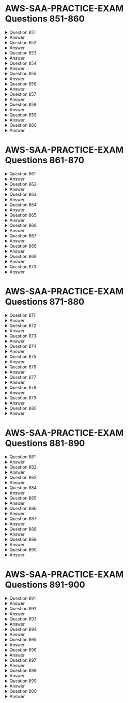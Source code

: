# AWS-SAA-PRACTICE-EXAM Questions 851-860

<details>
<summary>Question 851</summary>

A large company wants to provide its globally located developers separate, limited size, managed PostgreSQL databases for development purposes. The databases will be low volume. The developers need the databases only when they are actively working. Which solution will meet these requirements MOST cost-effectively?

-   [ ] A. Give the developers the ability to launch separate Amazon Aurora instances. Set up a process to shut down Aurora instances at the end of the workday and to start Aurora instances at the beginning of the next workday.
-   [ ] B. Develop an AWS Service Catalog product that enforces size restrictions for launching Amazon Aurora instances. Give the developers access to launch the product when they need a development database.
-   [ ] C. Create an Amazon Aurora Serverless cluster. Develop an AWS Service Catalog product to launch databases in the cluster with the default capacity settings. Grant the developers access to the product.
-   [ ] D. Monitor AWS Trusted Advisor checks for idle Amazon RDS databases. Create a process to terminate identified idle RDS databases.

</details>

<details>
<summary>Answer</summary>

-   [ ] C. Create an Amazon Aurora Serverless cluster. Develop an AWS Service Catalog product to launch databases in the cluster with the default capacity settings. Grant the developers access to the product.

Why these are the correct answers:

-   [ ] Aurora Serverless is designed for infrequent, intermittent, or unpredictable workloads, making it cost-effective for development databases that are only needed occasionally.
-   [ ] AWS Service Catalog allows the company to manage and distribute approved databases, enforcing standardization and governance.
-   [ ] This combination provides an efficient way to provision databases on demand and scales capacity automatically, minimizing costs when databases are not in use.

<hr> Why are the other answers wrong? <hr>

-   [ ] A. While Aurora can be used, manually starting and stopping instances adds operational overhead and might not be as cost-effective as Aurora Serverless for highly variable usage patterns.
-   [ ] B. Using Service Catalog with regular Aurora instances doesn’t address the cost-effectiveness for intermittent use as well as Aurora Serverless.
-   [ ] D. Monitoring idle RDS databases and terminating them is reactive and adds operational complexity. It is less efficient than using a solution that automatically scales based on demand.

</details>
<details>
<summary>Question 852</summary>

A company is building a web application that serves a content management system. The content management system runs on Amazon EC2 instances behind an Application Load Balancer (ALB). The EC2 instances run in an Auto Scaling group across multiple Availability Zones. Users are constantly adding and updating files, blogs, and other website assets in the content management system. A solutions architect must implement a solution in which all the EC2 instances share up-to-date website content with the least possible lag time. Which solution meets these requirements?

-   [ ] A. Update the EC2 user data in the Auto Scaling group lifecycle policy to copy the website assets from the EC2 instance that was launched most recently. Configure the ALB to make changes to the website assets only in the newest EC2 instance.
-   [ ] B. Copy the website assets to an Amazon Elastic File System (Amazon EFS) file system. Configure each EC2 instance to mount the EFS file system locally. Configure the website hosting application to reference the website assets that are stored in the EFS file system.
-   [ ] C. Copy the website assets to an Amazon S3 bucket. Ensure that each EC2 instance downloads the website assets from the S3 bucket to the attached Amazon Elastic Block Store (Amazon EBS) volume. Run the S3 sync command once each hour to keep files up to date.
-   [ ] D. Restore an Amazon Elastic Block Store (Amazon EBS) snapshot with the website assets. Attach the EBS snapshot as a secondary EBS volume when a new EC2 instance is launched. Configure the website hosting application to reference the website assets that are stored in the secondary EBS volume.

</details>

<details>
<summary>Answer</summary>

-   [ ] B. Copy the website assets to an Amazon Elastic File System (Amazon EFS) file system. Configure each EC2 instance to mount the EFS file system locally. Configure the website hosting application to reference the website assets that are stored in the EFS file system.

Why these are the correct answers:

-   [ ] Amazon EFS provides a scalable, shared file system that can be accessed by multiple EC2 instances simultaneously.
-   [ ] Mounting the EFS file system on each EC2 instance ensures that all instances have immediate access to the latest website assets.
-   [ ] This solution minimizes lag time for content updates, as changes are immediately available to all instances.

<hr> Why are the other answers wrong? <hr>

-   [ ] A. Copying assets from the newest EC2 instance is complex to manage and introduces delays. Configuring the ALB to only update the newest instance is not a standard or efficient practice.
-   [ ] C. Downloading assets from S3 to EBS volumes on each instance is inefficient and introduces significant lag time, especially with hourly updates.
-   [ ] D. Using EBS snapshots for content sharing is not designed for frequent updates and introduces delays, as snapshots are point-in-time copies and attaching them as secondary volumes is cumbersome.

</details>
<details>
<summary>Question 853</summary>

A company's web application consists of multiple Amazon EC2 instances that run behind an Application Load Balancer in a VPC. An Amazon RDS for MySQL DB instance contains the data. The company needs the ability to automatically detect and respond to suspicious or unexpected behavior in its AWS environment. The company already has added AWS WAF to its architecture. What should a solutions architect do next to protect against threats?

-   [ ] A. Use Amazon GuardDuty to perform threat detection. Configure Amazon EventBridge to filter for GuardDuty findings and to invoke an AWS Lambda function to adjust the AWS WAF rules.
-   [ ] B. Use AWS Firewall Manager to perform threat detection. Configure Amazon EventBridge to filter for Firewall Manager findings and to invoke an AWS Lambda function to adjust the AWS WAF web ACL.
-   [ ] C. Use Amazon Inspector to perform threat detection and to update the AWS WAF rules. Create a VPC network ACL to limit access to the web application.
-   [ ] D. Use Amazon Macie to perform threat detection and to update the AWS WAF rules. Create a VPC network ACL to limit access to the web application.

</details>

<details>
<summary>Answer</summary>

-   [ ] A. Use Amazon GuardDuty to perform threat detection. Configure Amazon EventBridge to filter for GuardDuty findings and to invoke an AWS Lambda function to adjust the AWS WAF rules.

Why these are the correct answers:

-   [ ] Amazon GuardDuty is a threat detection service that monitors for malicious activity and delivers security findings.
-   [ ] Amazon EventBridge can automate the response to GuardDuty findings by triggering AWS Lambda functions.
-   [ ] Using a Lambda function to adjust AWS WAF rules allows for automated mitigation of threats detected by GuardDuty.

<hr> Why are the other answers wrong? <hr>

-   [ ] B. AWS Firewall Manager is a security management service that helps manage AWS WAF and other firewall rules across multiple accounts and applications, but it does not perform threat detection like GuardDuty.
-   [ ] C. Amazon Inspector is a vulnerability management service that scans for software vulnerabilities, not for runtime threat detection.
-   [ ] D. Amazon Macie is a data security service that discovers and protects sensitive data, not for general threat detection.

</details>
<details>
<summary>Question 854</summary>

A company is planning to run a group of Amazon EC2 instances that connect to an Amazon Aurora database. The company has built an AWS CloudFormation template to deploy the EC2 instances and the Aurora DB cluster. The company wants to allow the instances to authenticate to the database in a secure way. The company does not want to maintain static database credentials. Which solution meets these requirements with the LEAST operational effort?

-   [ ] A. Create a database user with a user name and password. Add parameters for the database user name and password to the CloudFormation template. Pass the parameters to the EC2 instances when the instances are launched.
-   [ ] B. Create a database user with a user name and password. Store the user name and password in AWS Systems Manager Parameter Store. Configure the EC2 instances to retrieve the database credentials from Parameter Store.
-   [ ] C. Configure the DB cluster to use IAM database authentication. Create a database user to use with IAM authentication. Associate a role with the EC2 instances to allow applications on the instances to access the database.
-   [ ] D. Configure the DB cluster to use IAM database authentication with an IAM user. Create a database user that has a name that matches the IAM user. Associate the IAM user with the EC2 instances to allow applications on the instances to access the database.

</details>

<details>
<summary>Answer</summary>

-   [ ] C. Configure the DB cluster to use IAM database authentication. Create a database user to use with IAM authentication. Associate a role with the EC2 instances to allow applications on the instances to access the database.

Why these are the correct answers:

-   [ ] IAM database authentication allows EC2 instances to authenticate to the database using IAM roles, eliminating the need for static credentials.
-   [ ] This method simplifies credential management and enhances security by avoiding the storage and rotation of passwords.
-   [ ] Associating an IAM role with the EC2 instances is a straightforward way to grant database access with minimal operational overhead.

<hr> Why are the other answers wrong? <hr>

-   [ ] A. Passing credentials through CloudFormation parameters involves managing and securing those parameters, which adds operational overhead.
-   [ ] B. Storing credentials in Parameter Store is more secure than passing them in CloudFormation, but it still requires managing and retrieving credentials, adding complexity.
-   [ ] D. Authenticating with an IAM user instead of a role is less flexible and scalable, and it doesn't follow the best practice of using roles for EC2 instances.

</details>
<details>
<summary>Question 855</summary>

A company wants to configure its Amazon CloudFront distribution to use SSL/TLS certificates. The company does not want to use the default domain name for the distribution. Instead, the company wants to use a different domain name for the distribution. Which solution will deploy the certificate without incurring any additional costs?

-   [ ] A. Request an Amazon issued private certificate from AWS Certificate Manager (ACM) in the us-east-1 Region.
-   [ ] B. Request an Amazon issued private certificate from AWS Certificate Manager (ACM) in the us-west-1 Region.
-   [ ] C. Request an Amazon issued public certificate from AWS Certificate Manager (ACM) in the us-east-1 Region.
-   [ ] D. Request an Amazon issued public certificate from AWS Certificate Manager (ACM) in the us-west-1 Region.

</details>

<details>
<summary>Answer</summary>

-   [ ] C. Request an Amazon issued public certificate from AWS Certificate Manager (ACM) in the us-east-1 Region.

Why these are the correct answers:

-   [ ] AWS Certificate Manager (ACM) provides public SSL/TLS certificates for use with CloudFront at no cost.
-   [ ] ACM certificates used with CloudFront must be requested in the us-east-1 Region, regardless of where the CloudFront distribution is used.
-   [ ] Using a public certificate from ACM allows the company to use a custom domain name with CloudFront without additional certificate costs.

<hr> Why are the other answers wrong? <hr>

-   [ ] A. Private certificates are used for internal resources and are not suitable for public CloudFront distributions.
-   [ ] B. Private certificates are not appropriate for public-facing CloudFront distributions. Also, ACM certificates for CloudFront must be in the us-east-1 Region, not us-west-1.
-   [ ] D. Although public certificates are correct, they must be requested in the us-east-1 Region, not us-west-1.

</details>
<details>
<summary>Question 856</summary>

A company creates operations data and stores the data in an Amazon S3 bucket. For the company's annual audit, an external consultant needs to access an annual report that is stored in the S3 bucket. The external consultant needs to access the report for 7 days. The company must implement a solution to allow the external consultant access to only the report. Which solution will meet these requirements with the MOST operational efficiency?

-   [ ] A. Create a new S3 bucket that is configured to host a public static website. Migrate the operations data to the new S3 bucket. Share the S3 website URL with the external consultant.
-   [ ] B. Enable public access to the S3 bucket for 7 days. Remove access to the S3 bucket when the external consultant completes the audit.
-   [ ] C. Create a new IAM user that has access to the report in the S3 bucket. Provide the access keys to the external consultant. Revoke the access keys after 7 days.
-   [ ] D. Generate a presigned URL that has the required access to the location of the report on the S3 bucket. Share the presigned URL with the external consultant.

</details>

<details>
<summary>Answer</summary>

-   [ ] D. Generate a presigned URL that has the required access to the location of the report on the S3 bucket. Share the presigned URL with the external consultant.

Why these are the correct answers:

-   [ ] Presigned URLs allow you to grant temporary access to specific S3 objects.
-   [ ] This solution provides secure, time-limited access to the report without requiring the consultant to have AWS credentials.
-   [ ] It is operationally efficient because it avoids creating new buckets, modifying bucket permissions, or managing IAM users for temporary access.

<hr> Why are the other answers wrong? <hr>

-   [ ] A. Creating a new public S3 website and migrating data is inefficient and exposes all data, not just the report.
-   [ ] B. Enabling public access to the entire bucket is a security risk and grants more access than necessary.
-   [ ] C. Creating an IAM user and sharing access keys is less secure and requires more overhead in terms of credential management and revocation.

</details>
<details>
<summary>Question 857</summary>

A company plans to run a high performance computing (HPC) workload on Amazon EC2 Instances. The workload requires low-latency network performance and high network throughput with tightly coupled node-to-node communication. Which solution will meet these requirements?

-   [ ] A. Configure the EC2 instances to be part of a cluster placement group.
-   [ ] B. Launch the EC2 instances with Dedicated Instance tenancy.
-   [ ] C. Launch the EC2 instances as Spot Instances.
-   [ ] D. Configure an On-Demand Capacity Reservation when the EC2 instances are launched.

</details>

<details>
<summary>Answer</summary>

-   [ ] A. Configure the EC2 instances to be part of a cluster placement group.

Why these are the correct answers:

-   [ ] Cluster placement groups are designed for applications that need low latency and high throughput.
-   [ ] They place instances close together in a single Availability Zone, which reduces network latency and increases bandwidth.
-   [ ] This is essential for HPC workloads that require tightly coupled communication between nodes.

<hr> Why are the other answers wrong? <hr>

-   [ ] B. Dedicated Instance tenancy provides instances that run on hardware dedicated to a single customer, but it doesn't necessarily improve network performance in the same way as cluster placement groups.
-   [ ] C. Spot Instances are cost-effective but can be interrupted, making them unsuitable for HPC workloads that require continuous operation.
-   [ ] D. On-Demand Capacity Reservations ensure that you have EC2 capacity available when you need it, but they don't provide the network enhancements of cluster placement groups.

</details>
<details>
<summary>Question 858</summary>

A company has primary and secondary data centers that are 500 miles (804.7 km) apart and interconnected with high-speed fiber-optic cable. The company needs a highly available and secure network connection between its data centers and a VPC on AWS for a mission-critical workload. A solutions architect must choose a connection solution that provides maximum resiliency. Which solution meets these requirements?

-   [ ] A. Two AWS Direct Connect connections from the primary data center terminating at two Direct Connect locations on two separate devices
-   [ ] B. A single AWS Direct Connect connection from each of the primary and secondary data centers terminating at one Direct Connect location on the same device
-   [ ] C. Two AWS Direct Connect connections from each of the primary and secondary data centers terminating at two Direct Connect locations on two separate devices
-   [ ] D. A single AWS Direct Connect connection from each of the primary and secondary data centers terminating at one Direct Connect location on two separate devices

</details>

<details>
<summary>Answer</summary>

-   [ ] C. Two AWS Direct Connect connections from each of the primary and secondary data centers terminating at two Direct Connect locations on two separate devices

Why these are the correct answers:

-   [ ] This configuration provides the highest level of redundancy and fault tolerance.
-   [ ] Using two Direct Connect connections from each data center ensures that connectivity is maintained even if one connection fails.
-   [ ] Terminating at two separate Direct Connect locations on different devices protects against failures at the AWS end.

<hr> Why are the other answers wrong? <hr>

-   [ ] A. This option provides redundancy only for the primary data center, not the secondary.
-   [ ] B. This option has a single point of failure at the Direct Connect location.
-   [ ] D. This option also has a single point of failure at the Direct Connect location and lacks redundancy.

</details>

<details>
<summary>Question 859</summary>

A company runs several Amazon RDS for Oracle On-Demand DB instances that have high utilization. The RDS DB instances run in member accounts that are in an organization in AWS Organizations. The company's finance team has access to the organization's management account and member accounts. The finance team wants to find ways to optimize costs by using AWS Trusted Advisor. Which combination of steps will meet these requirements? (Choose two.)

-   [ ] A. Use the Trusted Advisor recommendations in the management account.
-   [ ] B. Use the Trusted Advisor recommendations in the member accounts where the RDS DB instances are running.
-   [ ] C. Review the Trusted Advisor checks for Amazon RDS Reserved Instance Optimization.
-   [ ] D. Review the Trusted Advisor checks for Amazon RDS Idle DB Instances.
-   [ ] E. Review the Trusted Advisor checks for compute optimization. Crosscheck the results by using AWS Compute Optimizer.

</details>

<details>
<summary>Answer</summary>

-   [ ] A. Use the Trusted Advisor recommendations in the management account.
-   [ ] C. Review the Trusted Advisor checks for Amazon RDS Reserved Instance Optimization.

Why these are the correct answers:

-   [ ] Trusted Advisor provides cost optimization recommendations at both the management account level, offering an aggregated view, and at the member account level, for specific resources.
-   [ ] For RDS cost optimization, Reserved Instances are a key strategy, and Trusted Advisor includes checks specifically for RDS Reserved Instance Optimization.

<hr> Why are the other answers wrong? <hr>

-   [ ] B. While member accounts do provide specific recommendations, the finance team wants an organizational view.
-   [ ] D. Idle DB instances, while a cost factor, is not the primary optimization strategy for *high utilization* instances.
-   [ ] E. Compute optimization is relevant to EC2, not RDS instances. AWS Compute Optimizer is indeed for compute resources, not RDS.

</details>
<details>
<summary>Question 860</summary>

A solutions architect is creating an application. The application will run on Amazon EC2 instances in private subnets across multiple Availability Zones in a VPC. The EC2 instances will frequently access large files that contain confidential information. These files are stored in Amazon S3 buckets for processing. The solutions architect must optimize the network architecture to minimize data transfer costs. What should the solutions architect do to meet these requirements?

-   [ ] A. Create a gateway endpoint for Amazon S3 in the VPC. In the route tables for the private subnets, add an entry for the gateway endpoint.
-   [ ] B. Create a single NAT gateway in a public subnet. In the route tables for the private subnets, add a default route that points to the NAT gateway.
-   [ ] C. Create an AWS PrivateLink interface endpoint for Amazon S3 in the VPIn the route tables for the private subnets, add an entry for the interface endpoint.
-   [ ] D. Create one NAT gateway for each Availability Zone in public subnets. In each of the route tables for the private subnets, add a default route that points to the NAT gateway in the same Availability Zone.

</details>

<details>
<summary>Answer</summary>

-   [ ] A. Create a gateway endpoint for Amazon S3 in the VPC. In the route tables for the private subnets, add an entry for the gateway endpoint.

Why these are the correct answers:

-   [ ] Gateway endpoints for S3 are designed to provide cost-effective connectivity to S3 from within a VPC.
-   [ ] They do not incur data processing or per-GB charges like NAT gateways or PrivateLink.
-   [ ] Gateway endpoints keep traffic within the AWS network, enhancing security for confidential data.

<hr> Why are the other answers wrong? <hr>

-   [ ] B. NAT gateways are for enabling instances in private subnets to connect to the internet, and they incur data processing and per-GB charges.
-   [ ] C. Interface endpoints (AWS PrivateLink) provide private connectivity but are more expensive than gateway endpoints for S3.
-   [ ] D. Using NAT gateways in each AZ is more costly and complex than using a gateway endpoint.

</details>

# AWS-SAA-PRACTICE-EXAM Questions 861-870

<details>
<summary>Question 861</summary>

A company wants to relocate its on-premises MySQL database to AWS. The database accepts regular imports from a client-facing application, which causes a high volume of write operations. The company is concerned that the amount of traffic might be causing performance issues within the application. How should a solutions architect design the architecture on AWS?

-   [ ] A. Provision an Amazon RDS for MySQL DB instance with Provisioned IOPS SSD storage. Monitor write operation metrics by using Amazon CloudWatch. Adjust the provisioned IOPS if necessary.
-   [ ] B. Provision an Amazon RDS for MySQL DB instance with General Purpose SSD storage. Place an Amazon ElastiCache cluster in front of the DB instance. Configure the application to query ElastiCache instead.
-   [ ] C. Provision an Amazon DocumentDB (with MongoDB compatibility) instance with a memory optimized instance type. Monitor Amazon CloudWatch for performance-related issues. Change the instance class if necessary.
-   [ ] D. Provision an Amazon Elastic File System (Amazon EFS) file system in General Purpose performance mode. Monitor Amazon CloudWatch for IOPS bottlenecks. Change to Provisioned Throughput performance mode if necessary.

</details>

<details>
<summary>Answer</summary>

-   [ ] A. Provision an Amazon RDS for MySQL DB instance with Provisioned IOPS SSD storage. Monitor write operation metrics by using Amazon CloudWatch. Adjust the provisioned IOPS if necessary.

Why these are the correct answers:

-   [ ] Provisioned IOPS SSD storage is designed for database workloads that require fast, consistent performance, especially for write-intensive applications.
-   [ ] Amazon CloudWatch allows you to monitor write operation metrics, enabling you to identify and address performance bottlenecks.
-   [ ] Adjusting provisioned IOPS lets you optimize database performance to handle high write volumes effectively.

Why are the other answers wrong:

-   [ ] B. While ElastiCache can improve read performance, it doesn't directly address high write volumes to the database.
-   [ ] C. Amazon DocumentDB is a NoSQL database and not a direct replacement for MySQL, and memory optimization might not be sufficient for high write loads.
-   [ ] D. Amazon EFS is a file storage service and not suitable for handling database write operations.

</details>
<details>
<summary>Question 862</summary>

A company runs an application in the AWS Cloud that generates sensitive archival data files. The company wants to rearchitect the application's data storage. The company wants to encrypt the data files and to ensure that third parties do not have access to the data before the data is encrypted and sent to AWS. The company has already created an Amazon S3 bucket.

Which solution will meet these requirements?

-   [ ] A. Configure the S3 bucket to use client-side encryption with an Amazon S3 managed encryption key. Configure the application to use the S3 bucket to store the archival files.
-   [ ] B. Configure the S3 bucket to use server-side encryption with AWS KMS keys (SSE-KMS). Configure the application to use the S3 bucket to store the archival files.
-   [ ] C. Configure the S3 bucket to use dual-layer server-side encryption with AWS KMS keys (SSE-KMS). Configure the application to use the S3 bucket to store the archival files.
-   [ ] D. Configure the application to use client-side encryption with a key stored in AWS Key Management Service (AWS KMS). Configure the application to store the archival files in the S3 bucket.

</details>

<details>
<summary>Answer</summary>

-   [ ] D. Configure the application to use client-side encryption with a key stored in AWS Key Management Service (AWS KMS). Configure the application to store the archival files in the S3 bucket.

Why these are the correct answers:

-   [ ] Client-side encryption ensures that data is encrypted before it is sent to AWS, meeting the requirement that third parties cannot access the data before encryption.
-   [ ] Using AWS KMS allows the company to manage the encryption keys securely.
-   [ ] Storing the encrypted files in an S3 bucket provides a scalable and durable storage solution.

Why are the other answers wrong:

-   [ ] A. Server-side encryption encrypts the data at rest in S3, but it does not encrypt the data before it is sent to AWS, which does not meet the requirement.
-   [ ] B. Similar to Option A, server-side encryption with KMS keys encrypts data at rest, not before it is sent to AWS.
-   [ ] C. Dual-layer server-side encryption also encrypts data at rest, not before it is transmitted to AWS.

</details>
<details>
<summary>Question 863</summary>

A company uses Amazon RDS with default backup settings for its database tier. The company needs to make a daily backup of the database to meet regulatory requirements. The company must retain the backups for 30 days.

Which solution will meet these requirements with the LEAST operational overhead?

-   [ ] A. Write an AWS Lambda function to create an RDS snapshot every day.
-   [ ] B. Modify the RDS database to have a retention period of 30 days for automated backups.
-   [ ] C. Use AWS Systems Manager Maintenance Windows to modify the RDS backup retention period.
-   [ ] D. Create a manual snapshot every day by using the AWS CLI. Modify the RDS backup retention period.

</details>

<details>
<summary>Answer</summary>

-   [ ] B. Modify the RDS database to have a retention period of 30 days for automated backups.

Why these are the correct answers:

-   [ ] RDS automated backups can be configured to run daily with a retention period of up to 35 days.
-   [ ] This is the simplest and most operationally efficient way to meet the requirements, as it relies on built-in RDS functionality.

Why are the other answers wrong:

-   [ ] A. Using a Lambda function adds complexity and requires managing the function and its permissions.
-   [ ] C. Systems Manager Maintenance Windows are for scheduling OS maintenance, not RDS backups.
-   [ ] D. Manual snapshots require daily manual intervention or custom scripting, which increases operational overhead.

</details>
<details>
<summary>Question 864</summary>

A company that runs its application on AWS uses an Amazon Aurora DB cluster as its database. During peak usage hours when multiple users access and read the data, the monitoring system shows degradation of database performance for the write queries. The company wants to increase the scalability of the application to meet peak usage demands. Which solution will meet these requirements MOST cost-effectively?

-   [ ] A. Create a second Aurora DB cluster. Configure a copy job to replicate the users' data to the new database. Update the application to use the second database to read the data.
-   [ ] B. Create an Amazon DynamoDB Accelerator (DAX) cluster in front of the existing Aurora DB cluster. Update the application to use the DAX cluster for read-only queries. Write data directly to the Aurora DB cluster.
-   [ ] C. Create an Aurora read replica in the existing Aurora DB cluster. Update the application to use the replica endpoint for read-only queries and to use the cluster endpoint for write queries.
-   [ ] D. Create an Amazon Redshift cluster. Copy the users' data to the Redshift cluster. Update the application to connect to the Redshift cluster and to perform read-only queries on the Redshift cluster.

</details>

<details>
<summary>Answer</summary>

-   [ ] C. Create an Aurora read replica in the existing Aurora DB cluster. Update the application to use the replica endpoint for read-only queries and to use the cluster endpoint for write queries.

Why these are the correct answers:

-   [ ] Aurora read replicas are designed to handle read-heavy workloads, offloading read queries from the primary database and improving performance.
-   [ ] This solution is cost-effective because read replicas share the underlying storage with the primary instance, reducing costs compared to creating a separate cluster.

Why are the other answers wrong:

-   [ ] A. Creating a second Aurora cluster is more expensive than using read replicas.
-   [ ] B. DAX is for DynamoDB, not Aurora, and is not suitable for relational database read scaling.
-   [ ] D. Redshift is a data warehouse service, not a cost-effective solution for scaling read queries in a transactional database.

</details>
<details>
<summary>Question 865</summary>

A company's near-real-time streaming application is running on AWS. As the data is ingested, a job runs on the data and takes 30 minutes to complete. The workload frequently experiences high latency due to large amounts of incoming data. A solutions architect needs to design a scalable and serverless solution to enhance performance. Which combination of steps should the solutions architect take? (Choose two.)

-   [ ] A. Use Amazon Kinesis Data Firehose to ingest the data.
-   [ ] B. Use AWS Lambda with AWS Step Functions to process the data.
-   [ ] C. Use AWS Database Migration Service (AWS DMS) to ingest the data.
-   [ ] D. Use Amazon EC2 instances in an Auto Scaling group to process the data.
-   [ ] E. Use AWS Fargate with Amazon Elastic Container Service (Amazon ECS) to process the data.

</details>

<details>
<summary>Answer</summary>

-   [ ] A. Use Amazon Kinesis Data Firehose to ingest the data.
-   [ ] E. Use AWS Fargate with Amazon Elastic Container Service (Amazon ECS) to process the data.

Why these are the correct answers:

-   [ ] Amazon Kinesis Data Firehose is designed for ingesting streaming data and can handle large volumes with scalability.
-   [ ] AWS Fargate with Amazon ECS provides a serverless compute platform for containers, suitable for running the 30-minute processing job in a scalable manner.

Why are the other answers wrong:

-   [ ] B. While Lambda and Step Functions are serverless, Lambda has execution time limits that may not be suitable for a 30-minute job.
-   [ ] C. AWS DMS is for database migration, not for real-time streaming data ingestion.
-   [ ] D. EC2 instances in an Auto Scaling group are not serverless and require more management overhead.

</details>
<details>
<summary>Question 866</summary>

A company runs a web application on multiple Amazon EC2 instances in a VPC. The application needs to write sensitive data to an Amazon S3 bucket. The data cannot be sent over the public internet.

Which solution will meet these requirements?

-   [ ] A. Create a gateway VPC endpoint for Amazon S3. Create a route in the VPC route table to the endpoint.
-   [ ] B. Create an internal Network Load Balancer that has the S3 bucket as the target.
-   [ ] C. Deploy the S3 bucket inside the VPCreate a route in the VPC route table to the bucket.
-   [ ] D. Create an AWS Direct Connect connection between the VPC and an S3 regional endpoint.

</details>

<details>
<summary>Answer</summary>

-   [ ] A. Create a gateway VPC endpoint for Amazon S3. Create a route in the VPC route table to the endpoint.

Why these are the correct answers:

-   [ ] Gateway VPC endpoints enable private connections to S3 from within a VPC without traversing the internet.
-   [ ] Routing traffic through a gateway endpoint ensures that data transfer to S3 remains within the AWS network, meeting the security requirement.

Why are the other answers wrong:

-   [ ] B. Network Load Balancers are for distributing traffic to EC2 instances, not for connecting to S3.
-   [ ] C. S3 buckets cannot be deployed inside a VPC.
-   [ ] D. Direct Connect is for connecting on-premises networks to AWS, not for routing traffic within a VPC to S3.

</details>
<details>
<summary>Question 867</summary>

A company runs its production workload on Amazon EC2 instances with Amazon Elastic Block Store (Amazon EBS) volumes. A solutions architect needs to analyze the current EBS volume cost and to recommend optimizations. The recommendations need to include estimated monthly saving opportunities.

Which solution will meet these requirements?

-   [ ] A. Use Amazon Inspector reporting to generate EBS volume recommendations for optimization.
-   [ ] B. Use AWS Systems Manager reporting to determine EBS volume recommendations for optimization.
-   [ ] C. Use Amazon CloudWatch metrics reporting to determine EBS volume recommendations for optimization.
-   [ ] D. Use AWS Compute Optimizer to generate EBS volume recommendations for optimization.

</details>

<details>
<summary>Answer</summary>

-   [ ] D. Use AWS Compute Optimizer to generate EBS volume recommendations for optimization.

Why these are the correct answers:

-   [ ] AWS Compute Optimizer analyzes the utilization metrics of your AWS resources, including EBS volumes, and provides recommendations to help you optimize their performance and cost.
-   [ ] It offers estimated monthly savings by suggesting right-sizing options.

Why are the other answers wrong:

-   [ ] A. Amazon Inspector is a vulnerability management service, not a tool for cost optimization of EBS volumes.
-   [ ] B. AWS Systems Manager is for managing EC2 instances, not for providing EBS cost optimization recommendations.
-   [ ] C. CloudWatch provides metrics but does not offer optimization recommendations or cost savings estimates.

</details>
<details>
<summary>Question 868</summary>

A global company runs its workloads on AWS. The company's application uses Amazon S3 buckets across AWS Regions for sensitive data storage and analysis. The company stores millions of objects in multiple S3 buckets daily. The company wants to identify all S3 buckets that are not versioning-enabled.

Which solution will meet these requirements?

-   [ ] B. Use Amazon S3 Storage Lens to identify all S3 buckets that are not versioning-enabled across Regions.
-   [ ] C. Enable IAM Access Analyzer for S3 to identify all S3 buckets that are not versioning-enabled across Regions.
-   [ ] D. Create an S3 Multi-Region Access Point to identify all S3 buckets that are not versioning-enabled across Regions.

</details>

<details>
<summary>Answer</summary>

-   [ ] B. Use Amazon S3 Storage Lens to identify all S3 buckets that are not versioning-enabled across Regions.

Why these are the correct answers:

-   [ ] Amazon S3 Storage Lens provides organization-wide visibility into S3 usage and data protection, including whether versioning is enabled.
-   [ ] It can aggregate data across multiple regions and accounts, making it suitable for identifying non-compliant buckets globally.

Why are the other answers wrong:

-   [ ] C. IAM Access Analyzer for S3 helps identify shared access to S3 buckets, not versioning status.
-   [ ] D. S3 Multi-Region Access Points are for accessing data in multiple regions with a single endpoint, not for auditing bucket configurations.

</details>
<details>
<summary>Question 869</summary>

A company wants to enhance its ecommerce order-processing application that is deployed on AWS. The application must process each order exactly once without affecting the customer experience during unpredictable traffic surges. Which solution will meet these requirements?

-   [ ] A. Create an Amazon Simple Queue Service (Amazon SQS) FIFO queue. Put all the orders in the SQS queue. Configure an AWS Lambda function as the target to process the orders.
-   [ ] B. Create an Amazon Simple Notification Service (Amazon SNS) standard topic. Publish all the orders to the SNS standard topic. Configure the application as a notification target.
-   [ ] C. Create a flow by using Amazon AppFlow. Send the orders to the flow. Configure an AWS Lambda function as the target to process the orders.
-   [ ] D. Configure AWS X-Ray in the application to track the order requests. Configure the application to process the orders by pulling the orders from Amazon CloudWatch.

</details>

<details>
<summary>Answer</summary>

-   [ ] A. Create an Amazon Simple Queue Service (Amazon SQS) FIFO queue. Put all the orders in the SQS queue. Configure an AWS Lambda function as the target to process the orders.

Why these are the correct answers:

-   [ ] Amazon SQS FIFO queues are designed to provide exactly-once processing and maintain the order of messages, which is crucial for order processing.
-   [ ] Using Lambda to process the orders allows for scalable and serverless processing that can handle traffic surges.

Why are the other answers wrong:

-   [ ] B. Amazon SNS standard topics do not guarantee message order or exactly-once delivery.
-   [ ] C. Amazon AppFlow is for data transfer between AWS services and SaaS applications, not for order processing within an application.
-   [ ] D. AWS X-Ray is for tracing and monitoring applications, not for processing orders or ensuring exactly-once delivery.

</details>
<details>
<summary>Question 870</summary>

A company has two AWS accounts: Production and Development. The company needs to push code changes in the Development account to the Production account. In the alpha phase, only two senior developers on the development team need access to the Production account. In the beta phase, more developers will need access to perform testing.

Which solution will meet these requirements?

-   [ ] A. Create two policy documents by using the AWS Management Console in each account. Assign the policy to developers who need access.
-   [ ] B. Create an IAM role in the Development account. Grant the IAM role access to the Production account. Allow developers to assume the role.
-   [ ] C. Create an IAM role in the Production account. Define a trust policy that specifies the Development account. Allow developers to assume the role.
-   [ ] D. Create an IAM group in the Production account. Add the group as a principal in a trust policy that specifies the Production account. Add developers to the group.

</details>

<details>
<summary>Answer</summary>

-   [ ] C. Create an IAM role in the Production account. Define a trust policy that specifies the Development account. Allow developers to assume the role.

Why these are the correct answers:

-   [ ] Creating an IAM role in the Production account with a trust policy that allows the Development account to assume it is the standard way to grant cross-account access.
-   [ ] This approach allows developers in the Development account to assume the role and gain temporary access to the Production account.
-   [ ] It provides flexibility to control who can access the Production account by managing who can assume the role.

Why are the other answers wrong:

-   [ ] A. Creating separate policies in each account does not provide a streamlined way for developers in one account to access resources in another.
-   [ ] B. Creating the role in the Development account and granting it access to the Production account is less secure and not a best practice for cross-account access.
-   [ ] D. Using IAM groups in the Production account doesn't directly facilitate cross-account access in the same way that roles with trust policies do.

</details>

# AWS-SAA-PRACTICE-EXAM Questions 871-880

<details>
<summary>Question 871</summary>

A company wants to restrict access to the content of its web application. The company needs to protect the content by using authorization techniques that are available on AWS. The company also wants to implement a serverless architecture for authorization and authentication that has low login latency. The solution must integrate with the web application and serve web content globally. The application currently has a small user base, but the company expects the application's user base to increase. Which solution will meet these requirements?

-   [ ] A. Configure Amazon Cognito for authentication. Implement Lambda@Edge for authorization. Configure Amazon CloudFront to serve the web application globally.
-   [ ] B. Configure AWS Directory Service for Microsoft Active Directory for authentication. Implement AWS Lambda for authorization. Use an Application Load Balancer to serve the web application globally.
-   [ ] C. Configure Amazon Cognito for authentication. Implement AWS Lambda for authorization. Use Amazon S3 Transfer Acceleration to serve the web application globally.
-   [ ] D. Configure AWS Directory Service for Microsoft Active Directory for authentication. Implement Lambda@Edge for authorization. Use AWS Elastic Beanstalk to serve the web application globally.

</details>

<details>
<summary>Answer</summary>

-   [ ] A. Configure Amazon Cognito for authentication. Implement Lambda@Edge for authorization. Configure Amazon CloudFront to serve the web application globally.

Why these are the correct answers:

-   [ ] Amazon Cognito handles authentication, providing user sign-up, sign-in, and access control.
-   [ ] Lambda@Edge allows for custom authorization logic to be executed at CloudFront edge locations, enabling low latency.
-   [ ] CloudFront's global network ensures efficient content delivery to a growing user base.
-   [ ] This combination offers a scalable, serverless solution for authentication, authorization, and global content delivery.

<hr> Why are the other answers wrong? <hr>

-   [ ] B. AWS Directory Service is more complex and less suitable for a serverless architecture. An Application Load Balancer doesn't provide global content delivery like CloudFront.
-   [ ] C. While Cognito is suitable for authentication, S3 Transfer Acceleration is designed to speed up uploads to S3, not for global web content delivery.
-   [ ] D. AWS Directory Service is not ideal for serverless. AWS Elastic Beanstalk is a platform for deploying web applications, not a global content delivery service.

</details>
<details>
<summary>Question 872</summary>

A development team uses multiple AWS accounts for its development, staging, and production environments. Team members have been launching large Amazon EC2 instances that are underutilized. A solutions architect must prevent large instances from being launched in all accounts. How can the solutions architect meet this requirement with the LEAST operational overhead?

-   [ ] A. Update the IAM policies to deny the launch of large EC2 instances. Apply the policies to all users.
-   [ ] B. Define a resource in AWS Resource Access Manager that prevents the launch of large EC2 instances.
-   [ ] C. Create an IAM role in each account that denies the launch of large EC2 instances. Grant the developers IAM group access to the role.
-   [ ] D. Create an organization in AWS Organizations in the management account with the default policy. Create a service control policy (SCP) that denies the launch of large EC2 instances, and apply it to the AWS accounts.

</details>

<details>
<summary>Answer</summary>

-   [ ] D. Create an organization in AWS Organizations in the management account with the default policy. Create a service control policy (SCP) that denies the launch of large EC2 instances, and apply it to the AWS accounts.

Why these are the correct answers:

-   [ ] AWS Organizations allows central management of multiple AWS accounts.
-   [ ] Service Control Policies (SCPs) enable you to set permissions boundaries for member accounts.
-   [ ] Applying an SCP to deny the launch of large instances enforces the restriction across all accounts with minimal administrative effort.

<hr> Why are the other answers wrong? <hr>

-   [ ] A. Updating IAM policies in each account is time-consuming and error-prone.
-   [ ] B. AWS Resource Access Manager (RAM) is for sharing AWS resources, not for preventing resource creation.
-   [ ] C. Creating IAM roles in each account adds complexity and requires managing roles in multiple places.

</details>
<details>
<summary>Question 873</summary>

A company has migrated a fleet of hundreds of on-premises virtual machines (VMs) to Amazon EC2 instances. The instances run a diverse fleet of Windows Server versions along with several Linux distributions. The company wants a solution that will automate inventory and updates of the operating systems. The company also needs a summary of common vulnerabilities of each instance for regular monthly reviews. What should a solutions architect recommend to meet these requirements?

-   [ ] A. Set up AWS Systems Manager Patch Manager to manage all the EC2 instances. Configure AWS Security Hub to produce monthly reports.
-   [ ] B. Set up AWS Systems Manager Patch Manager to manage all the EC2 instances. Deploy Amazon Inspector, and configure monthly reports.
-   [ ] C. Set up AWS Shield Advanced, and configure monthly reports. Deploy AWS Config to automate patch installations on the EC2 instances.
-   [ ] D. Set up Amazon GuardDuty in the account to monitor all EC2 instances. Deploy AWS Config to automate patch installations on the EC2 instances.

</details>

<details>
<summary>Answer</summary>

-   [ ] B. Set up AWS Systems Manager Patch Manager to manage all the EC2 instances. Deploy Amazon Inspector, and configure monthly reports.

Why these are the correct answers:

-   [ ] AWS Systems Manager Patch Manager automates OS patching across EC2 instances.
-   [ ] Amazon Inspector assesses EC2 instances for vulnerabilities and provides detailed reports.
-   [ ] This combination meets the requirements for OS management and vulnerability assessments.

<hr> Why are the other answers wrong? <hr>

-   [ ] A. AWS Security Hub provides a comprehensive view of your security posture in AWS but does not automate OS patching.
-   [ ] C. AWS Shield Advanced protects against DDoS attacks, and AWS Config tracks resource configurations, neither of which addresses OS patching and vulnerability scanning.
-   [ ] D. Amazon GuardDuty detects malicious activity, and AWS Config tracks resource configurations, but they do not provide OS patching or vulnerability assessments.

</details>
<details>
<summary>Question 874</summary>

A company hosts its application in the AWS Cloud. The application runs on Amazon EC2 instances in an Auto Scaling group behind an Elastic Load Balancing (ELB) load balancer. The application connects to an Amazon DynamoDB table.

For disaster recovery (DR) purposes, the company wants to ensure that the application is available from another AWS Region with minimal downtime. Which solution will meet these requirements with the LEAST downtime?

-   [ ] A. Create an Auto Scaling group and an ELB in the DR Region. Configure the DynamoDB table as a global table. Configure DNS failover to point to the new DR Region's ELB.
-   [ ] B. Create an AWS CloudFormation template to create EC2 instances, ELBs, and DynamoDB tables to be launched when necessary. Configure DNS failover to point to the new DR Region's ELB.
-   [ ] C. Create an AWS CloudFormation template to create EC2 instances and an ELB to be launched when necessary. Configure the DynamoDB table as a global table. Configure DNS failover to point to the new DR Region's ELB.
-   [ ] D. Create an Auto Scaling group and an ELB in the DR Region. Configure the DynamoDB table as a global table. Create an Amazon CloudWatch alarm with an evaluation period of 10 minutes to invoke an AWS Lambda function that updates Amazon Route 53 to point to the DR Region's ELB.

</details>

<details>
<summary>Answer</summary>

-   [ ] A. Create an Auto Scaling group and an ELB in the DR Region. Configure the DynamoDB table as a global table. Configure DNS failover to point to the new DR Region's ELB.

Why these are the correct answers:

-   [ ] Pre-creating resources in the DR Region minimizes the time to recover.
-   [ ] DynamoDB global tables provide automatic replication between regions.
-   [ ] DNS failover allows for quick redirection of traffic to the DR Region.

<hr> Why are the other answers wrong? <hr>

-   [ ] B. Launching resources from CloudFormation templates on demand increases recovery time.
-   [ ] C. Similar to B, launching resources from CloudFormation templates delays recovery.
-   [ ] D. Using a CloudWatch alarm and Lambda function adds complexity and potential delays to the failover process.

</details>
<details>
<summary>Question 875</summary>

A company runs an application on Amazon EC2 instances in a private subnet. The application needs to store and retrieve data in Amazon S3 buckets. According to regulatory requirements, the data must not travel across the public internet. What should a solutions architect do to meet these requirements MOST cost-effectively?

-   [ ] A. Deploy a NAT gateway to access the S3 buckets.
-   [ ] B. Deploy AWS Storage Gateway to access the S3 buckets.
-   [ ] C. Deploy an S3 interface endpoint to access the S3 buckets.
-   [ ] D. Deploy an S3 gateway endpoint to access the S3 buckets.

</details>

<details>
<summary>Answer</summary>

-   [ ] D. Deploy an S3 gateway endpoint to access the S3 buckets.

Why these are the correct answers:

-   [ ] S3 gateway endpoints provide connectivity to S3 without using the public internet.
-   [ ] Gateway endpoints are more cost-effective than other options for accessing S3 from within a VPC.

<hr> Why are the other answers wrong? <hr>

-   [ ] A. NAT gateways allow instances in private subnets to connect to the internet, which violates the requirement.
-   [ ] B. AWS Storage Gateway is for hybrid cloud storage, not for private access to S3 within AWS.
-   [ ] C. S3 interface endpoints use PrivateLink and are more expensive than gateway endpoints for S3.

</details>
<details>
<summary>Question 876</summary>

A company hosts an application on Amazon EC2 instances that run in a single Availability Zone. The application is accessible by using the transport layer of the Open Systems Interconnection (OSI) model. The company needs the application architecture to have high availability.

Which combination of steps will meet these requirements MOST cost-effectively? (Choose two.)

-   [ ] A. Configure new EC2 instances in a different Availability Zone. Use Amazon Route 53 to route traffic to all instances.
-   [ ] B. Configure a Network Load Balancer in front of the EC2 instances.
-   [ ] C. Configure a Network Load Balancer for TCP traffic to the instances. Configure an Application Load Balancer for HTTP and HTTPS traffic to the instances.
-   [ ] D. Create an Auto Scaling group for the EC2 instances. Configure the Auto Scaling group to use multiple Availability Zones. Configure the Auto Scaling group to run application health checks on the instances.
-   [ ] E. Create an Amazon CloudWatch alarm. Configure the alarm to restart EC2 instances that transition to a stopped state.

</details>

<details>
<summary>Answer</summary>

-   [ ] B. Configure a Network Load Balancer in front of the EC2 instances.
-   [ ] D. Create an Auto Scaling group for the EC2 instances. Configure the Auto Scaling group to use multiple Availability Zones. Configure the Auto Scaling group to run application health checks on the instances.

Why these are the correct answers:

-   [ ] A Network Load Balancer distributes traffic and provides high availability at the transport layer.
-   [ ] An Auto Scaling group ensures that EC2 instances are launched across multiple Availability Zones, and health checks replace unhealthy instances.
-   [ ] This combination provides both load distribution and fault tolerance.

<hr> Why are the other answers wrong? <hr>

-   [ ] A. While using Route 53 for traffic distribution is valid, it doesn't automatically replace unhealthy instances like an Auto Scaling group.
-   [ ] C. Using both Network Load Balancer and Application Load Balancer is not cost-effective if only transport layer functionality is needed.
-   [ ] E. CloudWatch alarms can detect issues but do not automatically provide high availability by replacing instances.

</details>
<details>
<summary>Question 877</summary>

A company uses Amazon S3 to host its static website. The company wants to add a contact form to the webpage. The contact form will have dynamic server-side components for users to input their name, email address, phone number, and user message. The company expects fewer than 100 site visits each month. The contact form must notify the company by email when a customer fills out the form. Which solution will meet these requirements MOST cost-effectively?

-   [ ] A. Host the dynamic contact form in Amazon Elastic Container Service (Amazon ECS). Set up Amazon Simple Email Service (Amazon SES) to connect to a third-party email provider.
-   [ ] B. Create an Amazon API Gateway endpoint that returns the contact form from an AWS Lambda function. Configure another Lambda function on the API Gateway to publish a message to an Amazon Simple Notification Service (Amazon SNS) topic.
-   [ ] C. Host the website by using AWS Amplify Hosting for static content and dynamic content. Use server-side scripting to build the contact form. Configure Amazon Simple Queue Service (Amazon SQS) to deliver the message to the company.
-   [ ] D. Migrate the website from Amazon S3 to Amazon EC2 instances that run Windows Server. Use Internet Information Services (IIS) for Windows Server to host the webpage. Use client-side scripting to build the contact form. Integrate the form with Amazon WorkMail.

</details>

<details>
<summary>Answer</summary>

-   [ ] B. Create an Amazon API Gateway endpoint that returns the contact form from an AWS Lambda function. Configure another Lambda function on the API Gateway to publish a message to an Amazon Simple Notification Service (Amazon SNS) topic.

Why these are the correct answers:

-   [ ] API Gateway and Lambda provide a serverless, scalable way to handle the dynamic contact form.
-   [ ] Using SNS allows for decoupled email notifications.
-   [ ] This solution is cost-effective for low traffic volumes as you only pay for usage.

<hr> Why are the other answers wrong? <hr>

-   [ ] A. Amazon ECS is designed for containerized applications and is overkill for a simple contact form with low traffic.
-   [ ] C. AWS Amplify Hosting is suitable for full-stack applications, but server-side scripting might not be necessary for a basic contact form, and SQS is a queue service, not for direct email delivery.
-   [ ] D. Migrating the website to EC2 instances is more complex and expensive than using serverless services for a simple contact form.

</details>

<details>
<summary>Question 878</summary>

A company creates dedicated AWS accounts in AWS Organizations for its business units. Recently, an important notification was sent to the root user email address of a business unit account instead of the assigned account owner. The company wants to ensure that all future notifications can be sent to different employees based on the notification categories of billing, operations, or security. Which solution will meet these requirements MOST securely?

-   [ ] A. Configure each AWS account to use a single email address that the company manages. Ensure that all account owners can access the email account to receive notifications. Configure alternate contacts for each AWS account with corresponding distribution lists for the billing team, the security team, and the operations team for each business unit.
-   [ ] B. Configure each AWS account to use a different email distribution list for each business unit that the company manages. Configure each distribution list with administrator email addresses that can respond to alerts. Configure alternate contacts for each AWS account with corresponding distribution lists for the billing team, the security team, and the operations team for each business unit.
-   [ ] C. Configure each AWS account root user email address to be the individual company managed email address of one person from each business unit. Configure alternate contacts for each AWS account with corresponding distribution lists for the billing team, the security team, and the operations team for each business unit.
-   [ ] D. Configure each AWS account root user to use email aliases that go to a centralized mailbox. Configure alternate contacts for each account by using a single business managed email distribution list each for the billing team, the security team, and the operations team.

</details>

<details>
<summary>Answer</summary>

-   [ ] D. Configure each AWS account root user to use email aliases that go to a centralized mailbox. Configure alternate contacts for each account by using a single business managed email distribution list each for the billing team, the security team, and the operations team.

Why these are the correct answers:

-   [ ] Using email aliases for root users allows for centralized management and control of root user communications.
-   [ ] Alternate contacts enable notifications to be sent to specific teams (billing, security, operations).
-   [ ] This solution ensures that the right teams receive the appropriate notifications securely.

<hr> Why are the other answers wrong? <hr>

-   [ ] A. Sharing a single email account among multiple users is a security risk and makes it difficult to track who accessed the emails.
-   [ ] B. Managing separate distribution lists for each business unit increases complexity and administrative overhead.
-   [ ] C. Using individual company-managed email addresses for root users is not scalable and can lead to security vulnerabilities if those individuals leave the company.

</details>
<details>
<summary>Question 879</summary>

A company runs an ecommerce application on AWS. Amazon EC2 instances process purchases and store the purchase details in an Amazon Aurora PostgreSQL DB cluster. Customers are experiencing application timeouts during times of peak usage. A solutions architect needs to rearchitect the application so that the application can scale to meet peak usage demands. Which combination of actions will meet these requirements MOST cost-effectively? (Choose two.)

-   [ ] A. Configure an Auto Scaling group of new EC2 instances to retry the purchases until the processing is complete. Update the applications to connect to the DB cluster by using Amazon RDS Proxy.
-   [ ] B. Configure the application to use an Amazon ElastiCache cluster in front of the Aurora PostgreSQL DB cluster.
-   [ ] C. Update the application to send the purchase requests to an Amazon Simple Queue Service (Amazon SQS) queue. Configure an Auto Scaling group of new EC2 instances that read from the SQS queue.
-   [ ] D. Configure an AWS Lambda function to retry the ticket purchases until the processing is complete.
-   [ ] E. Configure an Amazon AP! Gateway REST API with a usage plan.

</details>

<details>
<summary>Answer</summary>

-   [ ] A. Configure an Auto Scaling group of new EC2 instances to retry the purchases until the processing is complete. Update the applications to connect to the DB cluster by using Amazon RDS Proxy.
-   [ ] C. Update the application to send the purchase requests to an Amazon Simple Queue Service (Amazon SQS) queue. Configure an Auto Scaling group of new EC2 instances that read from the SQS queue.

Why these are the correct answers:

-   [ ] Amazon RDS Proxy can help manage database connections, reducing the overhead of establishing new connections and improving database efficiency under high load.
-   [ ] Using an SQS queue decouples the purchase requests from the application processing, allowing requests to be queued during peak times.
-   [ ] Auto Scaling groups can dynamically adjust the number of EC2 instances processing the queue, scaling the application based on demand.
-   [ ] This combination improves database connection management and provides asynchronous processing with scalable EC2 instances.

<hr> Why are the other answers wrong? <hr>

-   [ ] B. ElastiCache improves read performance but does not directly address write contention or processing bottlenecks for purchase requests.
-   [ ] D. Lambda functions have execution time limits and are not designed for long-running or continuously retrying processes.
-   [ ] E. API Gateway with a usage plan helps manage API traffic but does not address the underlying database or processing scalability issues.

</details>
<details>
<summary>Question 880</summary>

A company that uses AWS Organizations runs 150 applications across 30 different AWS accounts. The company used AWS Cost and Usage Report to create a new report in the management account. The report is delivered to an Amazon S3 bucket that is replicated to a bucket in the data collection account. The company's senior leadership wants to view a custom dashboard that provides NAT gateway costs each day starting at the beginning of the current month. Which solution will meet these requirements?

-   [ ] A. Share an Amazon QuickSight dashboard that includes the requested table visual. Configure QuickSight to use AWS DataSync to query the new report.
-   [ ] B. Share an Amazon QuickSight dashboard that includes the requested table visual. Configure QuickSight to use Amazon Athena to query the new report.
-   [ ] C. Share an Amazon CloudWatch dashboard that includes the requested table visual. Configure CloudWatch to use AWS DataSync to query the new report.
-   [ ] D. Share an Amazon CloudWatch dashboard that includes the requested table visual. Configure CloudWatch to use Amazon Athena to query the new report.

</details>

<details>
<summary>Answer</summary>

-   [ ] B. Share an Amazon QuickSight dashboard that includes the requested table visual. Configure QuickSight to use Amazon Athena to query the new report.

Why these are the correct answers:

-   [ ] Amazon QuickSight is a business intelligence service that can create interactive dashboards and visualizations.
-   [ ] Amazon Athena allows you to query data in S3 using SQL, making it suitable for analyzing Cost and Usage Reports.
-   [ ] This combination enables the creation of a custom dashboard to display NAT gateway costs.

<hr> Why are the other answers wrong? <hr>

-   [ ] A. AWS DataSync is for data transfer, not for querying data in S3 for visualization.
-   [ ] C. CloudWatch dashboards are primarily for monitoring metrics, not for querying and visualizing detailed cost reports.
-   [ ] D. Similar to C, CloudWatch is not designed for querying and visualizing detailed cost reports from S3.

</details>

# AWS-SAA-PRACTICE-EXAM Questions 881-890

<details>
<summary>Question 881</summary>

A company is hosting a high-traffic static website on Amazon S3 with an Amazon CloudFront distribution that has a default TTL of 0 seconds. The company wants to implement caching to improve performance for the website. However, the company also wants to ensure that stale content is not served for more than a few minutes after a deployment. Which combination of caching methods should a solutions architect implement to meet these requirements?  (Choose two.)

-   [ ]   A.  Set the CloudFront default TTL to 2 minutes.
-   [ ]   B.  Set a default TTL of 2 minutes on the S3 bucket.
-   [ ]   C.  Add a Cache-Control private directive to the objects in Amazon S3.
-   [ ]   D.  Create an AWS Lambda@Edge function to add an Expires header to HTTP responses. Configure the function to run on viewer response.
-   [ ]   E.  Add a Cache-Control max-age directive of 24 hours to the objects in Amazon S3. On deployment, create a CloudFront invalidation to clear any changed files from edge caches.

</details>

<details>
<summary>Answer</summary>

-   [ ]   A.  Set the CloudFront default TTL to 2 minutes.
-   [ ]   C.  Add a Cache-Control private directive to the objects in Amazon S3.

Why these are the correct answers:

-   [ ]   Setting the CloudFront default TTL to 2 minutes will enable caching for the CloudFront distribution, improving website performance by serving content from the edge locations.
-   [ ]   Adding a Cache-Control private directive to the objects in Amazon S3 will instruct CloudFront to cache the objects but only for the individual user, ensuring that stale content is not served to other users.
-   [ ]   The combination of these two methods allows for efficient caching while minimizing the risk of serving stale content.

<hr> Why are the other answers wrong? <hr>

-   [ ]   B.  Setting a default TTL on the S3 bucket has no effect on how CloudFront caches the objects. CloudFront's TTL settings override any caching directives from the origin.
-   [ ]   D.  Lambda@Edge can add headers, but it adds complexity and is not necessary for basic caching. Also, adding an Expires header is not as flexible as using Cache-Control directives.
-   [ ]   E.  Setting a long max-age directive and using invalidation is a valid approach, but it is not as efficient as using a short TTL. Invalidation can also incur costs and may not be instantaneous.

</details>
<details>
<summary>Question 882</summary>

A company runs its application by using Amazon EC2 instances and AWS Lambda functions. The EC2 instances run in private subnets of a VPC. The Lambda functions need direct network access to the EC2 instances for the application to work. The application will run for 1 year. The number of Lambda functions that the application uses will increase during the 1-year period. The company must minimize costs on all application resources.

Which solution will meet these requirements?

-   [ ]   A.  Purchase an EC2 Instance Savings Plan. Connect the Lambda functions to the private subnets that contain the EC2 instances.
-   [ ]   B.  Purchase an EC2 Instance Savings Plan. Connect the Lambda functions to new public subnets in the same VPC where the EC2 instances run.
-   [ ]   C.  Purchase a Compute Savings Plan. Connect the Lambda functions to the private subnets that contain the EC2 instances.
-   [ ]   D.  Purchase a Compute Savings Plan. Keep the Lambda functions in the Lambda service VPC.

</details>

<details>
<summary>Answer</summary>

-   [ ]   C.  Purchase a Compute Savings Plan. Connect the Lambda functions to the private subnets that contain the EC2 instances.

Why these are the correct answers:

-   [ ]   A Compute Savings Plan provides cost savings for EC2 and Lambda usage, which aligns with the application's architecture.
-   [ ]   Connecting Lambda functions to the private subnets allows them to directly access the EC2 instances.
-   [ ]   This solution optimizes costs across both EC2 and Lambda, and ensures the required network connectivity.

<hr> Why are the other answers wrong? <hr>

-   [ ]   A.  An EC2 Instance Savings Plan only provides savings for EC2 usage, not Lambda.
-   [ ]   B.  Using public subnets for Lambda functions is less secure and does not align with best practices.
-   [ ]   D.  Keeping Lambda functions in the Lambda service VPC means they cannot directly access EC2 instances in private subnets.

</details>
<details>
<summary>Question 883</summary>

A company has deployed a multi-account strategy on AWS by using AWS Control Tower. The company has provided individual AWS accounts to each of its developers. The company wants to implement controls to limit AWS resource costs that the developers incur. Which solution will meet these requirements with the LEAST operational overhead?

-   [ ]   A.  Instruct each developer to tag all their resources with a tag that has a key of CostCenter and a value of the developer's name. Use the required-tags AWS Config managed rule to check for the tag. Create an AWS Lambda function to terminate resources that do not have the tag. Configure AWS Cost Explorer to send a daily report to each developer to monitor their spending.
-   [ ]   B.  Use AWS Budgets to establish budgets for each developer account. Set up budget alerts for actual and forecast values to notify developers when they exceed or expect to exceed their assigned budget. Use AWS Budgets actions to apply a DenyAll policy to the developer's IAM role to prevent additional resources from being launched when the assigned budget is reached.
-   [ ]   C.  Use AWS Cost Explorer to monitor and report on costs for each developer account. Configure Cost Explorer to send a daily report to each developer to monitor their spending. Use AWS Cost Anomaly Detection to detect anomalous spending and provide alerts.
-   [ ]   D.  Use AWS Service Catalog to allow developers to launch resources within a limited cost range. Create AWS Lambda functions in each AWS account to stop running resources at the end of each work day. Configure the Lambda functions to resume the resources at the start of each work day.

</details>

<details>
<summary>Answer</summary>

-   [ ]   B.  Use AWS Budgets to establish budgets for each developer account. Set up budget alerts for actual and forecast values to notify developers when they exceed or expect to exceed their assigned budget. Use AWS Budgets actions to apply a DenyAll policy to the developer's IAM role to prevent additional resources from being launched when the assigned budget is reached.

Why these are the correct answers:

-   [ ]   AWS Budgets allows you to set budgets for each account and receive alerts when costs exceed the budget.
-   [ ]   Budget actions can automatically apply IAM policies to restrict resource creation when a budget is exceeded.
-   [ ]   This solution provides automated cost control with minimal operational overhead.

<hr> Why are the other answers wrong? <hr>

-   [ ]   A.  Tagging and using Config rules require manual tagging by developers and Lambda function maintenance.
-   [ ]   C.  Cost Explorer and Anomaly Detection provide monitoring but do not actively prevent cost overruns.
-   [ ]   D.  Service Catalog limits resource types but does not prevent overspending within those limits, and Lambda functions add operational overhead.

</details>
<details>
<summary>Question 884</summary>

A solutions architect is designing a three-tier web application. The architecture consists of an internet-facing Application Load Balancer (ALB) and a web tier that is hosted on Amazon EC2 instances in private subnets. The application tier with the business logic runs on EC2 instances in private subnets. The database tier consists of Microsoft SQL Server that runs on EC2 instances in private subnets. Security is a high priority for the company.

Which combination of security group configurations should the solutions architect use? (Choose three.)

-   [ ]   A.  Configure the security group for the web tier to allow inbound HTTPS traffic from the security group for the ALB.
-   [ ]   B.  Configure the security group for the web tier to allow outbound HTTPS traffic to 0.0.0.0/0.
-   [ ]   C.  Configure the security group for the database tier to allow inbound Microsoft SQL Server traffic from the security group for the application tier.
-   [ ]   D.  Configure the security group for the database tier to allow outbound HTTPS traffic and Microsoft SQL Server traffic to the security group for the web tier.
-   [ ]   E.  Configure the security group for the application tier to allow inbound HTTPS traffic from the security group for the web tier.
-   [ ]   F.  Configure the security group for the application tier to allow outbound HTTPS traffic and Microsoft SQL Server traffic to the security group for the web tier.

</details>

<details>
<summary>Answer</summary>

-   [ ]   A.  Configure the security group for the web tier to allow inbound HTTPS traffic from the security group for the ALB.
-   [ ]   C.  Configure the security group for the database tier to allow inbound Microsoft SQL Server traffic from the security group for the application tier.
-   [ ]   E.  Configure the security group for the application tier to allow inbound HTTPS traffic from the security group for the web tier.

Why these are the correct answers:

-   [ ]   The web tier needs to receive inbound HTTPS traffic from the ALB.
-   [ ]   The database tier needs to allow inbound Microsoft SQL Server traffic from the application tier.
-   [ ]   The application tier needs to allow inbound HTTPS traffic from the security group for the web tier.
-   [ ]   Security groups should be configured to allow only necessary traffic between tiers.

<hr> Why are the other answers wrong? <hr>

-   [ ]   B.  The web tier does not need to allow outbound HTTPS traffic to 0.0.0.0/0, unless it is initiating connections to the internet, which is not described in the scenario.
-   [ ]   D.  The database tier should not allow outbound traffic to the web tier.
-   [ ]   F.  The application tier should not allow outbound traffic to the web tier.

</details>
<details>
<summary>Question 885</summary>

A company has released a new version of its production application. The company's workload uses Amazon EC2, AWS Lambda, AWS Fargate, and Amazon SageMaker. The company wants to cost optimize the workload now that usage is at a steady state. The company wants to cover the most services with the fewest savings plans. Which combination of savings plans will meet these requirements? (Choose two.)

-   [ ]   A.  Purchase an EC2 Instance Savings Plan for Amazon EC2 and SageMaker.
-   [ ]   B.  Purchase a Compute Savings Plan for Amazon EC2, Lambda, and SageMaker.
-   [ ]   C.  Purchase a SageMaker Savings Plan.
-   [ ]   D.  Purchase a Compute Savings Plan for Lambda, Fargate, and Amazon EC2.
-   [ ]   E.  Purchase an EC2 Instance Savings Plan for Amazon EC2 and Fargate.

</details>

<details>
<summary>Answer</summary>

-   [ ]   C.  Purchase a SageMaker Savings Plan.
-   [ ]   D.  Purchase a Compute Savings Plan for Lambda, Fargate, and Amazon EC2.

Why these are the correct answers:

-   [ ]   A Compute Savings Plan covers EC2, Lambda, and Fargate, which are all used by the company.
-   [ ]   A SageMaker Savings Plan specifically covers SageMaker usage.
-   [ ]   These two plans together provide cost optimization for all the services used by the company.

<hr> Why are the other answers wrong? <hr>

-   [ ]   A.  An EC2 Instance Savings Plan does not cover Lambda or Fargate.
-   [ ]   B.  A Compute Savings Plan does not cover SageMaker.
-   [ ]   E.  An EC2 Instance Savings Plan does not cover EC2 and Fargate.

</details>
<details>
<summary>Question 886</summary>

A company uses a Microsoft SQL Server database. The company's applications are connected to the database. The company wants to migrate to an Amazon Aurora PostgreSQL database with minimal changes to the application code. Which combination of steps will meet these requirements? (Choose two.)

-   [ ]   A.  Use the AWS Schema Conversion Tool (AWS SCT) to rewrite the SQL queries in the applications.
-   [ ]   B.  Enable Babelfish on Aurora PostgreSQL to run the SQL queries from the applications.
-   [ ]   C.  Migrate the database schema and data by using the AWS Schema Conversion Tool (AWS SCT) and AWS Database Migration Service (AWS DMS).
-   [ ]   D.  Use Amazon RDS Proxy to connect the applications to Aurora PostgreSQL.
-   [ ]   E.  Use AWS Database Migration Service (AWS DMS) to rewrite the SQL queries in the applications.

</details>

<details>
<summary>Answer</summary>

-   [ ]   B.  Enable Babelfish on Aurora PostgreSQL to run the SQL queries from the applications.
-   [ ]   C.  Migrate the database schema and data by using the AWS Schema Conversion Tool (AWS SCT) and AWS Database Migration Service (AWS DMS).

Why these are the correct answers:

-   [ ]   Babelfish for Aurora PostgreSQL enables Aurora to understand SQL Server queries, minimizing code changes.
-   [ ]   AWS SCT and DMS help migrate the database schema and data from SQL Server to Aurora PostgreSQL.
-   [ ]   This combination provides both application compatibility and database migration capabilities.

<hr> Why are the other answers wrong? <hr>

-   [ ]   A.  AWS SCT is for schema conversion, not for rewriting SQL queries in applications.
-   [ ]   D.  Amazon RDS Proxy is for managing database connections, not for code compatibility.
-   [ ]   E.  AWS DMS is for database migration, not for rewriting SQL queries.

</details>
<details>
<summary>Question 887</summary>

A company plans to rehost an application to Amazon EC2 instances that use Amazon Elastic Block Store (Amazon EBS) as the attached storage. A solutions architect must design a solution to ensure that all newly created Amazon EBS volumes are encrypted by default. The solution must also prevent the creation of unencrypted EBS volumes.

Which solution will meet these requirements?

-   [ ]   A.  Configure the EC2 account attributes to always encrypt new EBS volumes.
-   [ ]   B.  Use AWS Config. Configure the encrypted-volumes identifier. Apply the default AWS Key Management Service (AWS KMS) key.
-   [ ]   C.  Configure AWS Systems Manager to create encrypted copies of the EBS volumes. Reconfigure the EC2 instances to use the encrypted volumes.
-   [ ]   D.  Create a customer managed key in AWS Key Management Service (AWS KMS). Configure AWS Migration Hub to use the key when the company migrates workloads.

</details>

<details>
<summary>Answer</summary>

-   [ ]   A.  Configure the EC2 account attributes to always encrypt new EBS volumes.

Why these are the correct answers:

-   [ ]   Configuring EC2 account attributes to always encrypt new EBS volumes ensures that all newly created volumes are encrypted by default.
-   [ ]   This setting also prevents the creation of unencrypted volumes, meeting the requirement.

<hr> Why are the other answers wrong? <hr>

-   [ ]   B.  AWS Config can detect non-compliant volumes but does not prevent their creation.
-   [ ]   C.  AWS Systems Manager does not have a feature to enforce encryption on new EBS volumes.
-   [ ]   D.  AWS Migration Hub is for migration, not for enforcing encryption on new EBS volumes.

</details>
<details>
<summary>Question 888</summary>

An ecommerce company wants to collect user clickstream data from the company's website for real-time analysis. The website experiences fluctuating traffic patterns throughout the day. The company needs a scalable solution that can adapt to varying levels of traffic. Which solution will meet these requirements?

-   [ ]   A.  Use a data stream in Amazon Kinesis Data Streams in on-demand mode to capture the clickstream data. Use AWS Lambda to process the data in real time.
-   [ ]   B.  Use Amazon Kinesis Data Firehose to capture the clickstream data. Use AWS Glue to process the data in real time.
-   [ ]   C.  Use Amazon Kinesis Video Streams to capture the clickstream data. Use AWS Glue to process the data in real time.
-   [ ]   D.  Use Amazon Managed Service for Apache Flink (previously known as Amazon Kinesis Data Analytics) to capture the clickstream data. Use AWS Lambda to process the data in real time.

</details>

<details>
<summary>Answer</summary>

-   [ ]   A.  Use a data stream in Amazon Kinesis Data Streams in on-demand mode to capture the clickstream data. Use AWS Lambda to process the data in real time.

Why these are the correct answers:

-   [ ]   Amazon Kinesis Data Streams in on-demand mode can automatically scale in response to varying data stream volumes, making it suitable for fluctuating traffic.
-   [ ]   AWS Lambda can process the data in real-time, providing a scalable and serverless compute environment.
-   [ ]   This combination offers a scalable and cost-effective solution for real-time clickstream analysis.

<hr> Why are the other answers wrong? <hr>

-   [ ]   B.  Kinesis Data Firehose is for loading data into destinations, not for real-time processing, and AWS Glue is for ETL, not real-time analysis.
-   [ ]   C.  Kinesis Video Streams is for video and audio data, not clickstream data.
-   [ ]   D.  Amazon Managed Service for Apache Flink is suitable for complex stream processing but might be overkill for simple clickstream analysis.

</details>

<details>
<summary>Question 889</summary>

A global company runs its workloads on AWS. The company's application uses Amazon S3 buckets across AWS Regions for sensitive data storage and analysis. The company stores millions of objects in multiple S3 buckets daily. The company wants to identify all S3 buckets that are not versioning-enabled.

Which solution will meet these requirements?

-   [ ]   A.  Set up an AWS CloudTrail event that has a rule to identify all S3 buckets that are not versioning-enabled across Regions.
-   [ ]   B.  Use Amazon S3 Storage Lens to identify all S3 buckets that are not versioning-enabled across Regions.
-   [ ]   C.  Enable IAM Access Analyzer for S3 to identify all S3 buckets that are not versioning-enabled across Regions.
-   [ ]   D.  Create an S3 Multi-Region Access Point to identify all S3 buckets that are not versioning-enabled across Regions.

</details>

<details>
<summary>Answer</summary>

-   [ ]   B.  Use Amazon S3 Storage Lens to identify all S3 buckets that are not versioning-enabled across Regions.

Why these are the correct answers:

-   [ ]   Amazon S3 Storage Lens provides organization-wide visibility into S3 usage and data protection, including versioning status.
-   [ ]   It can aggregate data across multiple regions and accounts, making it suitable for identifying non-compliant buckets globally.

<hr> Why are the other answers wrong? <hr>

-   [ ]   A.  AWS CloudTrail records API calls but does not provide a direct way to identify S3 buckets based on their versioning status.
-   [ ]   C.  IAM Access Analyzer for S3 helps identify shared access to S3 buckets, not versioning status.
-   [ ]   D.  S3 Multi-Region Access Points are for accessing data in multiple regions with a single endpoint, not for auditing bucket configurations.

</details>
<details>
<summary>Question 890</summary>

A company needs to optimize its Amazon S3 storage costs for an application that generates many files that cannot be recreated. Each file is approximately 5 MB and is stored in Amazon S3 Standard storage. The company must store the files for 4 years before the files can be deleted. The files must be immediately accessible. The files are frequently accessed in the first 30 days of object creation, but they are rarely accessed after the first 30 days. Which solution will meet these requirements MOST cost-effectively?

-   [ ]   A.  Create an S3 Lifecycle policy to move the files to S3 Glacier Instant Retrieval 30 days after object creation. Delete the files 4 years after object creation.
-   [ ]   B.  Create an S3 Lifecycle policy to move the files to S3 One Zone-Infrequent Access (S3 One Zone-IA) 30 days after object creation. Delete the files 4 years after object creation.
-   [ ]   C.  Create an S3 Lifecycle policy to move the files to S3 Standard-Infrequent Access (S3 Standard-IA) 30 days after object creation. Delete the files 4 years after object creation.
-   [ ]   D.  Create an S3 Lifecycle policy to move the files to S3 Standard-Infrequent Access (S3 Standard-IA) 30 days after object creation. Move the files to S3 Glacier Flexible Retrieval 4 years after object creation.

</details>

<details>
<summary>Answer</summary>

-   [ ]   A.  Create an S3 Lifecycle policy to move the files to S3 Glacier Instant Retrieval 30 days after object creation. Delete the files 4 years after object creation.

Why these are the correct answers:

-   [ ]   S3 Glacier Instant Retrieval offers low-cost storage with retrieval times measured in milliseconds, meeting the immediate accessibility requirement.
-   [ ]   Using S3 Lifecycle policies automates the transition of files to Glacier Instant Retrieval after 30 days and deletion after 4 years, optimizing costs.

<hr> Why are the other answers wrong? <hr>

-   [ ]   B.  S3 One Zone-IA is cheaper but has lower availability and is not suitable for data that cannot be recreated.
-   [ ]   C.  S3 Standard-IA is more expensive than Glacier Instant Retrieval for long-term storage.
-   [ ]   D.  Moving files to Glacier Flexible Retrieval introduces retrieval times that do not meet the immediate accessibility requirement.

</details>

# AWS-SAA-PRACTICE-EXAM Questions 891-900

<details>
<summary>Question 891</summary>

A company runs its critical storage application in the AWS Cloud.
 The application uses Amazon S3 in two AWS Regions.
 The company wants the application to send remote user data to the nearest S3 bucket with no public network congestion.
 The company also wants the application to fail over with the least amount of management of Amazon S3.
 Which solution will meet these requirements?

A.
 Implement an active-active design between the two Regions.
 Configure the application to use the regional S3 endpoints closest to the user.
 B.
 Use an active-passive configuration with S3 Multi-Region Access Points.
 Create a global endpoint for each of the Regions.
 C.
 Send user data to the regional S3 endpoints closest to the user.
 Configure an S3 cross-account replication rule to keep the S3 buckets synchronized.
 D.
 Set up Amazon S3 to use Multi-Region Access Points in an active-active configuration with a single global endpoint.
 Configure S3 Cross-Region Replication.

</details>

<details>
<summary>Answer</summary>

D.
 Set up Amazon S3 to use Multi-Region Access Points in an active-active configuration with a single global endpoint.
 Configure S3 Cross-Region Replication.

Why these are the correct answers:

-   [ ]   S3 Multi-Region Access Points provide a single global endpoint for accessing data in multiple S3 buckets across different AWS Regions.
-   [ ]   This simplifies application logic by abstracting away the need to manage regional endpoints.
-   [ ]   S3 Cross-Region Replication ensures data is copied between buckets, supporting failover scenarios.
-   [ ]   This combination allows the application to write to the closest bucket while maintaining data redundancy and failover capabilities.

<hr> Why are the other answers wrong? <hr>

-   [ ]   A.  While using regional endpoints can reduce latency, it requires the application to manage which endpoint to use and doesn't provide automated failover.
-   [ ]   B.  Active-passive configurations introduce complexity in failover management, and creating multiple global endpoints is not the standard use case for Multi-Region Access Points.
-   [ ]   C.  Replication alone does not provide a single endpoint for the application to use and requires application logic to determine the closest bucket.

</details>
<details>
<summary>Question 892</summary>

A company is migrating a data center from its on-premises location to AWS.
 The company has several legacy applications that are hosted on individual virtual servers.
 Changes to the application designs cannot be made.

Each individual virtual server currently runs as its own EC2 instance.
 A solutions architect needs to ensure that the applications are reliable and fault tolerant after migration to AWS.
 The applications will run on Amazon EC2 instances.

Which solution will meet these requirements?
 A.
 Create an Auto Scaling group that has a minimum of one and a maximum of one.
 Create an Amazon Machine Image (AMI) of each application instance.
 Use the AMI to create EC2 instances in the Auto Scaling group Configure an Application Load Balancer in front of the Auto Scaling group.
 B.
 Use AWS Backup to create an hourly backup of the EC2 instance that hosts each application.
 Store the backup in Amazon S3 in a separate Availability Zone.
 Configure a disaster recovery process to restore the EC2 instance for each application from its most recent backup.
 C.
 Create an Amazon Machine Image (AMI) of each application instance.
 Launch two new EC2 instances from the AMI.
 Place each EC2 instance in a separate Availability Zone.
 Configure a Network Load Balancer that has the EC2 instances as targets.
 D.
 Use AWS Mitigation Hub Refactor Spaces to migrate each application off the EC2 instance.
 Break down functionality from each application into individual components.
 Host each application on Amazon Elastic Container Service (Amazon ECS) with an AWS Fargate launch type.

</details>

<details>
<summary>Answer</summary>

A.
 Create an Auto Scaling group that has a minimum of one and a maximum of one.
 Create an Amazon Machine Image (AMI) of each application instance.
 Use the AMI to create EC2 instances in the Auto Scaling group Configure an Application Load Balancer in front of the Auto Scaling group.

Why these are the correct answers:

-   [ ]   Auto Scaling groups can automatically replace unhealthy EC2 instances, providing fault tolerance.
-   [ ]   Using an AMI ensures that the application is consistently deployed.
-   [ ]   An Application Load Balancer distributes traffic and improves application availability.
-   [ ]   This approach provides reliability and fault tolerance without requiring changes to the application design.

<hr> Why are the other answers wrong? <hr>

-   [ ]   B.  AWS Backup is for data recovery, not for ensuring continuous availability.
-   [ ]   C.  Launching two instances in separate AZs improves availability but doesn't automatically replace failed instances like Auto Scaling.
-   [ ]   D.  Refactoring with Migration Hub and ECS involves significant application design changes, which is against the requirements.

</details>
<details>
<summary>Question 893</summary>

A company wants to isolate its workloads by creating an AWS account for each workload.
 The company needs a solution that centrally manages networking components for the workloads.
 The solution also must create accounts with automatic security controls (guardrails).
 Which solution will meet these requirements with the LEAST operational overhead?

A.
 Use AWS Control Tower to deploy accounts.
 Create a networking account that has a VPC with private subnets and public subnets.
 Use AWS Resource Access Manager (AWS RAM) to share the subnets with the workload accounts.
 B.
 Use AWS Organizations to deploy accounts.
 Create a networking account that has a VPC with private subnets and public subnets.
 Use AWS Resource Access Manager (AWS RAM) to share the subnets with the workload accounts.
 C.
 Use AWS Control Tower to deploy accounts.
 Deploy a VPC in each workload account.
 Configure each VPC to route through an inspection VPC by using a transit gateway attachment.
 D.
 Use AWS Organizations to deploy accounts.
 Deploy a VPC in each workload account.
 Configure each VPC to route through an inspection VPC by using a transit gateway attachment.

</details>

<details>
<summary>Answer</summary>

A.
 Use AWS Control Tower to deploy accounts.
 Create a networking account that has a VPC with private subnets and public subnets.
 Use AWS Resource Access Manager (AWS RAM) to share the subnets with the workload accounts.

Why these are the correct answers:

-   [ ]   AWS Control Tower automates the setup of a multi-account AWS environment and applies best practices.
-   [ ]   Control Tower also creates accounts with pre-configured security controls.
-   [ ]   Sharing a central networking VPC with workload accounts simplifies network management.
-   [ ]   This solution provides account creation and network management with the least operational overhead.

<hr> Why are the other answers wrong? <hr>

-   [ ]   B.  AWS Organizations helps with account management but does not provide the automated account setup and security controls of Control Tower.
-   [ ]   C.  Deploying a VPC in each workload account and using a transit gateway for inspection adds complexity and operational overhead.
-   [ ]   D.  Similar to B, AWS Organizations lacks Control Tower's automation, and deploying individual VPCs with inspection increases overhead.

</details>
<details>
<summary>Question 894</summary>

A company hosts a website on Amazon EC2 instances behind an Application Load Balancer (ALB).
 The website serves static content.
 Website traffic is increasing.
 The company wants to minimize the website hosting costs.
 Which solution will meet these requirements?

A.
 Move the website to an Amazon S3 bucket.
 Configure an Amazon CloudFront distribution for the S3 bucket.
 B.
 Move the website to an Amazon S3 bucket.
 Configure an Amazon ElastiCache cluster for the S3 bucket.

C.
 Move the website to AWS Amplify.
 Configure an ALB to resolve to the Amplify website.

D.
 Move the website to AWS Amplify.
 Configure EC2 instances to cache the website.

</details>

<details>
<summary>Answer</summary>

A.
 Move the website to an Amazon S3 bucket.
 Configure an Amazon CloudFront distribution for the S3 bucket.

Why these are the correct answers:

-   [ ]   Amazon S3 is a cost-effective storage solution for static content.
-   [ ]   Amazon CloudFront delivers content globally with low latency and high transfer speeds.
-   [ ]   This combination reduces hosting costs and improves performance for increased traffic.

<hr> Why are the other answers wrong? <hr>

-   [ ]   B.  ElastiCache is for caching dynamic data, not for serving static website content.
-   [ ]   C.  AWS Amplify is suitable but might be more than needed for simple static content hosting, and using an ALB adds unnecessary cost.
-   [ ]   D.  Caching on EC2 instances adds complexity and doesn't leverage the global distribution of CloudFront.

</details>
<details>
<summary>Question 895</summary>

A company is implementing a shared storage solution for a media application that the company hosts on AWS.
 The company needs the ability to use SMB clients to access stored data.
 Which solution will meet these requirements with the LEAST administrative overhead?

A.
 Create an AWS Storage Gateway Volume Gateway.
 Create a file share that uses the required client protocol.
 Connect the application server to the file share.
 B.
 Create an AWS Storage Gateway Tape Gateway.
 Configure tapes to use Amazon S3.
 Connect the application server to the Tape Gateway.

C.
 Create an Amazon EC2 Windows instance.
 Install and configure a Windows file share role on the instance.
 Connect the application server to the file share.
 D.
 Create an Amazon FSx for Windows File Server file system.
 Connect the application server to the file system.

</details>

<details>
<summary>Answer</summary>

D.
 Create an Amazon FSx for Windows File Server file system.
 Connect the application server to the file system.

Why these are the correct answers:

-   [ ]   Amazon FSx for Windows File Server provides a fully managed Windows file server in the cloud.
-   [ ]   It supports SMB protocol, allowing easy access from Windows clients.
-   [ ]   FSx for Windows File Server minimizes administrative overhead as AWS manages the underlying infrastructure.

<hr> Why are the other answers wrong? <hr>

-   [ ]   A.  Storage Gateway Volume Gateway is for block storage, not file sharing with SMB.
-   [ ]   B.  Storage Gateway Tape Gateway is for backup and archival, not for active file sharing.
-   [ ]   C.  Setting up a Windows file server on EC2 involves more administrative overhead for managing the OS, storage, and networking.

</details>
<details>
<summary>Question 896</summary>

A company is designing its production application's disaster recovery (DR) strategy.
 The application is backed by a MySQL database on an Amazon Aurora cluster in the us-east-1 Region.
 The company has chosen the us-west-1 Region as its DR Region.
 The company's target recovery point objective (RPO) is 5 minutes and the target recovery time objective (RTO) is 20 minutes.
 The company wants to minimize configuration changes.

Which solution will meet these requirements with the MOST operational efficiency?
 A.
 Create an Aurora read replica in us-west-1 similar in size to the production application's Aurora MySQL cluster writer instance.
 B.
 Convert the Aurora cluster to an Aurora global database.
 Configure managed failover.
 C.
 Create a new Aurora cluster in us-west-1 that has Cross-Region Replication.
 D.
 Create a new Aurora cluster in us-west-1.
 Use AWS Database Migration Service (AWS DMS) to sync both clusters.

</details>

<details>
<summary>Answer</summary>

B.
 Convert the Aurora cluster to an Aurora global database.
 Configure managed failover.

Why these are the correct answers:

-   [ ]   Aurora Global Database is designed for disaster recovery, providing fast failover across AWS Regions.
-   [ ]   It offers RPO in seconds and RTO typically less than one minute.
-   [ ]   Managed failover automates the failover process, minimizing operational overhead.

<hr> Why are the other answers wrong? <hr>

-   [ ]   A.  Read replicas are for scaling reads, not for fast automated failover.
-   [ ]   C.  Cross-Region Replication requires more manual steps for failover and doesn't offer the same RPO/RTO as Global Database.
-   [ ]   D.  AWS DMS is for database migration, not for DR, and it doesn't meet the RPO/RTO requirements.

</details>
<details>
<summary>Question 897</summary>

A company runs a critical data analysis job each week before the first day of the work week.
 The job requires at least 1 hour to complete the analysis.
 The job is stateful and cannot tolerate interruptions.
 The company needs a solution to run the job on AWS.

Which solution will meet these requirements?
 A.
 Create a container for the job.
 Schedule the job to run as an AWS Fargate task on an Amazon Elastic Container Service (Amazon ECS) cluster by using Amazon EventBridge Scheduler.
 B.
 Configure the job to run in an AWS Lambda function.
 Create a scheduled rule in Amazon EventBridge to invoke the Lambda function.
 C.
 Configure an Auto Scaling group of Amazon EC2 Spot Instances that run Amazon Linux.
 Configure a crontab entry on the instances to run the analysis.
 D.
 Configure an AWS DataSync task to run the job.
 Configure a cron expression to run the task on a schedule.

</details>

<details>
<summary>Answer</summary>

A.
 Create a container for the job.
 Schedule the job to run as an AWS Fargate task on an Amazon Elastic Container Service (Amazon ECS) cluster by using Amazon EventBridge Scheduler.

Why these are the correct answers:

-   [ ]   AWS Fargate allows running containers without managing underlying EC2 instances, providing scalability.
-   [ ]   Amazon EventBridge Scheduler can schedule the Fargate task to run weekly.
-   [ ]   Containers can encapsulate the job's dependencies, ensuring consistency.
-   [ ]   Fargate can run for hours and is suitable for stateful jobs.

<hr> Why are the other answers wrong? <hr>

-   [ ]   B.  Lambda has execution time limits that are too short for a 1-hour job.
-   [ ]   C.  Spot Instances can be interrupted, which is not suitable for a job that cannot tolerate interruptions.
-   [ ]   D.  AWS DataSync is for data transfer, not for running compute-intensive jobs.

</details>
<details>
<summary>Question 898</summary>

A company runs workloads in the AWS Cloud.
 The company wants to centrally collect security data to assess security across the entire company and to improve workload protection.
 Which solution will meet these requirements with the LEAST development effort?

A.
 Configure a data lake in AWS Lake Formation.
 Use AWS Glue crawlers to ingest the security data into the data lake.
 B.
 Configure an AWS Lambda function to collect the security data in .csv format.
 Upload the data to an Amazon S3 bucket.

C.
 Configure a data lake in Amazon Security Lake to collect the security data.
 Upload the data to an Amazon S3 bucket.
 D.
 Configure an AWS Database Migration Service (AWS DMS) replication instance to load the security data into an Amazon RDS cluster.

</details>

<details>
<summary>Answer</summary>

C.
 Configure a data lake in Amazon Security Lake to collect the security data.
 Upload the data to an Amazon S3 bucket.

Why these are the correct answers:

-   [ ]   Amazon Security Lake centralizes security data from various AWS services and third-party sources.
-   [ ]   It automates the collection and management of security data, reducing development effort.
-   [ ]   Storing the data in a data lake allows for comprehensive analysis.

<hr> Why are the other answers wrong? <hr>

-   [ ]   A.  AWS Lake Formation requires more setup and configuration to ingest and manage security data.
-   [ ]   B.  Lambda functions and S3 require custom code to collect and format security data.
-   [ ]   D.  AWS DMS is for database migration, not for collecting security data.

</details>
<details>
<summary>Question 899</summary>

A company is migrating five on-premises applications to VPCs in the AWS Cloud.
 Each application is currently deployed in isolated virtual networks on premises and should be deployed similarly in the AWS Cloud.
 The applications need to reach a shared services VPC.
 All the applications must be able to communicate with each other.
 If the migration is successful, the company will repeat the migration process for more than 100 applications.
 Which solution will meet these requirements with the LEAST administrative overhead?
 A.
 Deploy software VPN tunnels between the application VPCs and the shared services VPC.
 Add routes between the application VPCs in their subnets to the shared services VPC.
 B.
 Deploy VPC peering connections between the application VPCs and the shared services VPC.
 Add routes between the application VPCs in their subnets to the shared services VPC through the peering connection.
 C.
 Deploy an AWS Direct Connect connection between the application VPCs and the shared services VPAdd routes from the application VPCs in their subnets to the shared services VPC and the applications VPCs.
 Add routes from the shared services VPC subnets to the applications VPCs.
 D.
 Deploy a transit gateway with associations between the transit gateway and the application VPCs and the shared services VPC.
 Add routes between the application VPCs in their subnets and the application VPCs to the shared services VPC through the transit gateway.

</details>

<details>
<summary>Answer</summary>

D.
 Deploy a transit gateway with associations between the transit gateway and the application VPCs and the shared services VPC.
 Add routes between the application VPCs in their subnets and the application VPCs to the shared services VPC through the transit gateway.

Why these are the correct answers:

-   [ ]   AWS Transit Gateway simplifies network connectivity between multiple VPCs and on-premises networks.
-   [ ]   It reduces the administrative overhead of managing multiple connections.
-   [ ]   For a large number of applications, Transit Gateway is more scalable and manageable than other options.

<hr> Why are the other answers wrong? <hr>

-   [ ]   A.  VPN tunnels are complex to manage and scale for a large number of VPCs.
-   [ ]   B.  VPC peering is also complex to manage at scale, as it requires individual connections between each VPC.
-   [ ]   C.  Direct Connect is for connecting on-premises networks to AWS, not for connecting VPCs within AWS.

</details>

<details>
<summary>Question 900</summary>

A company wants to use Amazon Elastic Container Service (Amazon ECS) to run its on-premises application in a hybrid environment.
The application currently runs on containers on premises.

The company needs a single container solution that can scale in an on-premises, hybrid, or cloud environment.
The company must run new application containers in the AWS Cloud and must use a load balancer for HTTP traffic.
Which combination of actions will meet these requirements? (Choose two.)

A.
Set up an ECS cluster that uses the AWS Fargate launch type for the cloud application containers.
Use an Amazon ECS Anywhere external launch type for the on-premises application containers.

B.
Set up an Application Load Balancer for cloud ECS services.

C.
Set up a Network Load Balancer for cloud ECS services.

D.
Set up an ECS cluster that uses the AWS Fargate launch type.
Use Fargate for the cloud application containers and the on-premises application containers.

E.
Set up an ECS cluster that uses the Amazon EC2 launch type for the cloud application containers.
Use Amazon ECS Anywhere with an AWS Fargate launch type for the on-premises application containers.

</details>

<details>
<summary>Answer</summary>

-   [ ]   A.  Set up an ECS cluster that uses the AWS Fargate launch type for the cloud application containers. Use an Amazon ECS Anywhere external launch type for the on-premises application containers.
-   [ ]   B.  Set up an Application Load Balancer for cloud ECS services.

Why these are the correct answers:

-   [ ]   Amazon ECS with Fargate allows running containers in the cloud without managing EC2 instances, providing scalability. [cite: 8]
-   [ ]   Amazon ECS Anywhere enables running containers on-premises, providing a consistent container orchestration solution across environments. [cite: 9]
-   [ ]   An Application Load Balancer is suitable for routing HTTP traffic to ECS services. [cite: 10]

<hr> Why are the other answers wrong? <hr>

-   [ ]   C.  A Network Load Balancer is better suited for TCP or UDP traffic, not HTTP. [cite: 11]
-   [ ]   D.  Fargate cannot be used on-premises; ECS Anywhere is needed. [cite: 12, 13]
-   [ ]   E.  Using EC2 launch type in the cloud requires managing EC2 instances, which Fargate avoids. [cite: 14, 15]

</details>



















